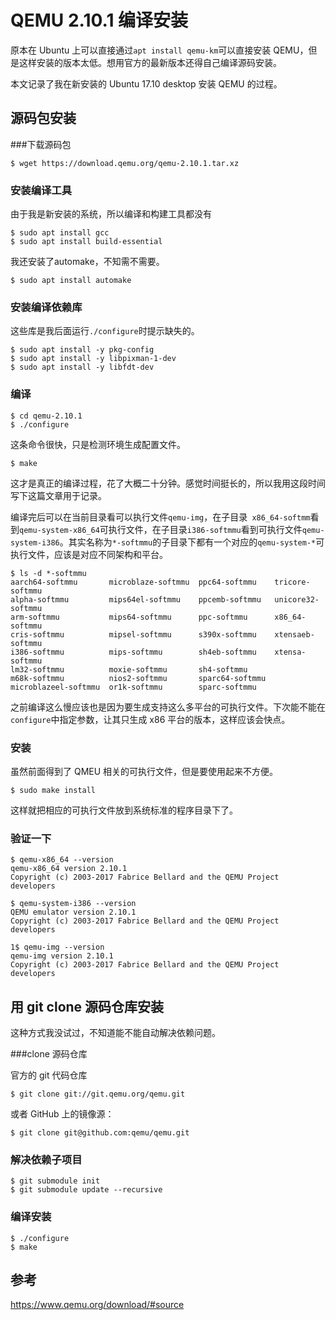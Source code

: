 # QEMU 2.10.1 编译安装

原本在 Ubuntu 上可以直接通过`apt install qemu-km`可以直接安装 QEMU，但是这样安装的版本太低。想用官方的最新版本还得自己编译源码安装。

本文记录了我在新安装的 Ubuntu 17.10 desktop 安装 QEMU 的过程。

## 源码包安装

###下载源码包

```shell
$ wget https://download.qemu.org/qemu-2.10.1.tar.xz
```

### 安装编译工具

由于我是新安装的系统，所以编译和构建工具都没有

```shell
$ sudo apt install gcc
$ sudo apt install build-essential
```

我还安装了automake，不知需不需要。

```shell
$ sudo apt install automake
```

### 安装编译依赖库

这些库是我后面运行`./configure`时提示缺失的。

```shell
$ sudo apt install -y pkg-config
$ sudo apt install -y libpixman-1-dev
$ sudo apt install -y libfdt-dev
```

### 编译

```shell
$ cd qemu-2.10.1
$ ./configure
```

这条命令很快，只是检测环境生成配置文件。

```shell
$ make
```

这才是真正的编译过程，花了大概二十分钟。感觉时间挺长的，所以我用这段时间写下这篇文章用于记录。

编译完后可以在当前目录看可以执行文件`qemu-img`，在子目录` x86_64-softmm`看到`qemu-system-x86_64`可执行文件，在子目录`i386-softmmu`看到可执行文件`qemu-system-i386`。其实名称为`*-softmmu`的子目录下都有一个对应的`qemu-system-*`可执行文件，应该是对应不同架构和平台。

```shell
$ ls -d *-softmmu
aarch64-softmmu       microblaze-softmmu  ppc64-softmmu    tricore-softmmu
alpha-softmmu         mips64el-softmmu    ppcemb-softmmu   unicore32-softmmu
arm-softmmu           mips64-softmmu      ppc-softmmu      x86_64-softmmu
cris-softmmu          mipsel-softmmu      s390x-softmmu    xtensaeb-softmmu
i386-softmmu          mips-softmmu        sh4eb-softmmu    xtensa-softmmu
lm32-softmmu          moxie-softmmu       sh4-softmmu
m68k-softmmu          nios2-softmmu       sparc64-softmmu
microblazeel-softmmu  or1k-softmmu        sparc-softmmu
```

之前编译这么慢应该也是因为要生成支持这么多平台的可执行文件。下次能不能在`configure`中指定参数，让其只生成 x86 平台的版本，这样应该会快点。

### 安装

虽然前面得到了 QMEU 相关的可执行文件，但是要使用起来不方便。

```shell
$ sudo make install
```

这样就把相应的可执行文件放到系统标准的程序目录下了。

### 验证一下

```shell
$ qemu-x86_64 --version
qemu-x86_64 version 2.10.1
Copyright (c) 2003-2017 Fabrice Bellard and the QEMU Project developers

$ qemu-system-i386 --version
QEMU emulator version 2.10.1
Copyright (c) 2003-2017 Fabrice Bellard and the QEMU Project developers

1$ qemu-img --version
qemu-img version 2.10.1
Copyright (c) 2003-2017 Fabrice Bellard and the QEMU Project developers
```

## 用 git clone 源码仓库安装

这种方式我没试过，不知道能不能自动解决依赖问题。

###clone 源码仓库

官方的 git 代码仓库

```shell
$ git clone git://git.qemu.org/qemu.git
```

或者 GitHub 上的镜像源：

```shell
$ git clone git@github.com:qemu/qemu.git
```

### 解决依赖子项目

```shell
$ git submodule init
$ git submodule update --recursive
```

### 编译安装

```shell
$ ./configure
$ make
```



## 参考

https://www.qemu.org/download/#source